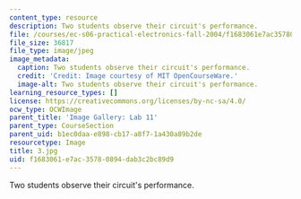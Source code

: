 ```yaml
---
content_type: resource
description: Two students observe their circuit's performance.
file: /courses/ec-s06-practical-electronics-fall-2004/f1683061e7ac35780894dab3c2bc89d9_3.jpg
file_size: 36817
file_type: image/jpeg
image_metadata:
  caption: Two students observe their circuit's performance.
  credit: 'Credit: Image courtesy of MIT OpenCourseWare.'
  image-alt: Two students observe their circuit's performance.
learning_resource_types: []
license: https://creativecommons.org/licenses/by-nc-sa/4.0/
ocw_type: OCWImage
parent_title: 'Image Gallery: Lab 11'
parent_type: CourseSection
parent_uid: b1ec0daa-e898-cb17-a8f7-1a430a89b2de
resourcetype: Image
title: 3.jpg
uid: f1683061-e7ac-3578-0894-dab3c2bc89d9
---
```

Two students observe their circuit's performance.